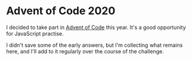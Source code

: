 # Advent of Code 2020

I decided to take part in [Advent of Code](https://adventofcode.com/2020/about) this year. It's a good opportunity for JavaScript practise.

I didn't save some of the early answers, but I'm collecting what remains here, and I'll add to it regularly over the course of the challenge. 